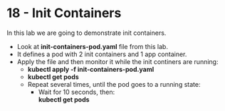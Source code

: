 # 18 - Init Containers

In this lab we are going to demonstrate init containers.

- Look at **init-containers-pod.yaml** file from this lab.
- It defines a pod with 2 init containers and 1 app container.
- Apply the file and then monitor it while the init continers are running:
  - **kubectl apply -f init-containers-pod.yaml**
  - **kubectl get pods**
  - Repeat several times, until the pod goes to a running state:
     - Wait for 10 seconds, then:  
**kubectl get pods**
